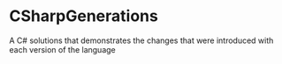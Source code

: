 # CSharpGenerations
A C# solutions that demonstrates the changes that were introduced with each version of the language
